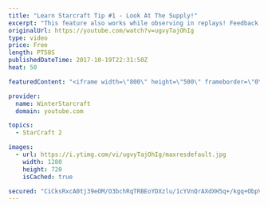 ```yaml
---
title: "Learn Starcraft Tip #1 - Look At The Supply!"
excerpt: "This feature also works while observing in replays! Feedback and tip suggestions are appreciated :)"
originalUrl: https://youtube.com/watch?v=ugvyTajOhIg
type: video
price: Free
length: PT58S
publishedDateTime: 2017-10-19T22:31:50Z
heat: 50

featuredContent: "<iframe width=\"800\" height=\"500\" frameborder=\"0\" src=\"https://www.youtube.com/embed/ugvyTajOhIg\" allow=\"accelerometer; autoplay; encrypted-media; gyroscope; picture-in-picture\" allowfullscreen></iframe>"

provider:
  name: WinterStarcraft
  domain: youtube.com

topics:
  - StarCraft 2

images:
  - url: https://i.ytimg.com/vi/ugvyTajOhIg/maxresdefault.jpg
    width: 1280
    height: 720
    isCached: true

secured: "CiCksRxcA0tj39eOM/O3bchRqTRBEoYDXzlu/1cYVnQrAXdXH5q+/kgq+ObpVYxo/Aq3bAj1zTdiAn+M7mQK11nDUSVjCpWmOIS5GPO/jP2LjfcC7LQo4Ix6buua95yJzYpdwI9+tLrTrZRqTVbaijDOQe+XFWfNAGXM49Fs3TbtQ6Nhe/8lBF/4P5vIXD2uB3o2GDE12KwS6pSWq9IGMcXOuigZvZRUISrS6JpDCoyhce3uKnyC0k4fl4S4ZnhV+UxEdsq1Pu0QXcLxlFrKMIiWdRFZOaiPvTsYw42YBa9Gvd/2HGdJysNtaqYLuyCHYbWmSUJOkRnuDauuHpL6ayLfrYBscNbq9td6ReujBdPfOAtCRE/HUnZPEm+Tbcw9o4mE2lWL1usNiSf8Mxz2Nw5FMdW8ImX99GnJaSpxpWQ=;GhpjB5+4Jm42QoToe/I8Rw=="
---
```


